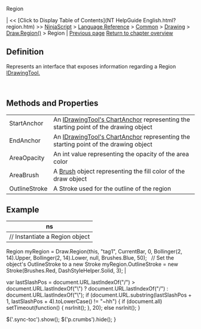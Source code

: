 ﻿










 


Region







| &lt;&lt; [Click to Display Table of Contents](NT HelpGuide English.html?region.htm) &gt;&gt;
 [NinjaScript](ninjascript.htm) &gt; [Language Reference](language_reference_wip.htm) &gt; [Common](common.htm) &gt; [Drawing](drawing.htm) &gt; [Draw.Region()](draw_region.htm) &gt;
Region | [Previous page](draw_region.htm)
[Return to chapter overview](draw_region.htm)










Definition
----------


Represents an interface that exposes information regarding a Region [IDrawingTool.](idrawingtool.htm)


 


Methods and Properties
----------------------




|  |  |
| --- | --- |
| StartAnchor | An [IDrawingTool's ChartAnchor](idrawingtool.htm#chartanchor) representing the starting point of the drawing object |
| EndAnchor | An [IDrawingTool's ChartAnchor](idrawingtool.htm#chartanchor) representing the starting point of the drawing object |
| AreaOpacity | An int value representing the opacity of the area color |
| AreaBrush | A [Brush](http://msdn.microsoft.com/en-us/library/system.windows.media.brush(v=vs.110).aspx) object representing the fill color of the draw object |
| OutlineStroke | A Stroke used for the outline of the region |





Example
-------




| ns |
| --- |
| // Instantiate a Region object
Region myRegion = Draw.Region(this, "tag1", CurrentBar, 0, Bollinger(2, 14).Upper, Bollinger(2, 14).Lower, null, Brushes.Blue, 50); 
 
// Set the object's OutlineStroke to a new Stroke
myRegion.OutlineStroke = new Stroke(Brushes.Red, DashStyleHelper.Solid, 3); |






 
 var lastSlashPos = document.URL.lastIndexOf("/") &gt; document.URL.lastIndexOf("\\") ? document.URL.lastIndexOf("/") : document.URL.lastIndexOf("\\");
 if (document.URL.substring(lastSlashPos + 1, lastSlashPos + 4).toLowerCase() != "~hh") {
 if (document.all) setTimeout(function() {
 nsrInit();
 }, 20);
 else nsrInit();
 }
 
 
 $('.sync-toc').show();
 $('p.crumbs').hide();
 }
 
 
 



